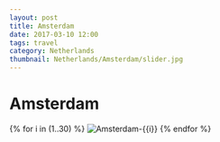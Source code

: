 ```yaml
---
layout: post
title: Amsterdam
date: 2017-03-10 12:00
tags: travel
category: Netherlands
thumbnail: Netherlands/Amsterdam/slider.jpg
---
```


# Amsterdam

{% for i in (1..30) %}
![Amsterdam-{{i}}](/assets/img/travel/Netherlands/Amsterdam/Amsterdam-{{i}}.JPG)
{% endfor %}
